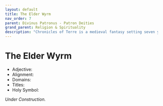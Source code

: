 ```yaml
---
layout: default
title: The Elder Wyrm
nav_order: 7
parent: Divinus Patronus - Patron Deities
grand_parent: Religion & Spirituality
description: "Chronicles of Terre is a medieval fantasy setting seven years in the writing, currently for dungeons & dragons 5th edition."
---
```


# The Elder Wyrm

- Adjective: 
- Alignment: 
- Domains: 
- Titles: 
- Holy Symbol: 

*Under Construction.*